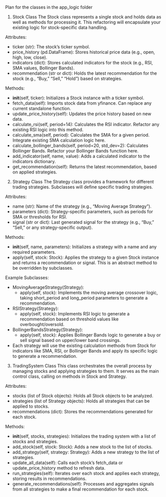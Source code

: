 Plan for the classes in the app_logic folder

1. Stock Class
The Stock class represents a single stock and holds data as well as methods for processing it. This refactoring will encapsulate your existing logic for stock-specific data handling.

Attributes:

- ticker (str): The stock’s ticker symbol.
- price_history (pd.DataFrame): Stores historical price data (e.g., open, high, low, close).
- indicators (dict): Stores calculated indicators for the stock (e.g., RSI, SMA values, Bollinger Bands).
- recommendation (str or dict): Holds the latest recommendation for the stock (e.g., “Buy,” “Sell,” “Hold”) based on strategies.

Methods:

- __init__(self, ticker): Initializes a Stock instance with a ticker symbol.
- fetch_data(self): Imports stock data from yfinance. Can replace any current standalone function.
- update_price_history(self): Updates the price history based on new data.
- calculate_rsi(self, period=14): Calculates the RSI indicator. Refactor any existing RSI logic into this method.
- calculate_sma(self, period): Calculates the SMA for a given period. Integrate existing SMA calculation logic here.
- calculate_bollinger_bands(self, period=20, std_dev=2): Calculates Bollinger Bands. Refactor your Bollinger Bands function here.
- add_indicator(self, name, value): Adds a calculated indicator to the indicators dictionary.
- get_recommendation(self): Returns the latest recommendation, based on applied strategies.

2. Strategy Class
The Strategy class provides a framework for different trading strategies. Subclasses will define specific trading strategies.

Attributes:

- name (str): Name of the strategy (e.g., “Moving Average Strategy”).
- parameters (dict): Strategy-specific parameters, such as periods for SMA or thresholds for RSI.
- signal (str or dict): Last generated signal for the strategy (e.g., “Buy,” “Sell,” or any strategy-specific output).

Methods:

- __init__(self, name, parameters): Initializes a strategy with a name and any required parameters.
- apply(self, stock: Stock): Applies the strategy to a given Stock instance and returns a recommendation or signal. This is an abstract method to be overridden by subclasses.

Example Subclasses:

- MovingAverageStrategy(Strategy):
  - apply(self, stock): Implements the moving average crossover logic, taking short_period and long_period parameters to generate a recommendation.
- RSIStrategy(Strategy):
  - apply(self, stock): Implements RSI logic to generate a recommendation based on threshold values like overbought/oversold.
- BollingerBandsStrategy(Strategy):
  - apply(self, stock): Applies Bollinger Bands logic to generate a buy or sell signal based on upper/lower band crossings.
- Each strategy will use the existing calculation methods from Stock for indicators like SMA, RSI, or Bollinger Bands and apply its specific logic to generate a recommendation.

3. TradingSystem Class
This class orchestrates the overall process by managing stocks and applying strategies to them. It serves as the main control class, calling on methods in Stock and Strategy.

Attributes:

- stocks (list of Stock objects): Holds all Stock objects to be analyzed.
- strategies (list of Strategy objects): Holds all strategies that can be applied to stocks.
- recommendations (dict): Stores the recommendations generated for each stock.

Methods:

- __init__(self, stocks, strategies): Initializes the trading system with a list of stocks and strategies.
- add_stock(self, stock: Stock): Adds a new stock to the list of stocks.
- add_strategy(self, strategy: Strategy): Adds a new strategy to the list of strategies.
- update_all_data(self): Calls each stock’s fetch_data or update_price_history method to refresh data.
- run_strategies(self): Iterates over each stock and applies each strategy, storing results in recommendations.
- generate_recommendations(self): Processes and aggregates signals from all strategies to make a final recommendation for each stock.
